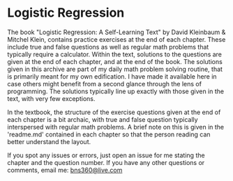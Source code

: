 # Logistic Regression

The book "Logistic Regression: A Self-Learning Text" by David Kleinbaum & Mitchel Klein, contains practice exercises at the end of each chapter. These include true and false questions as well as regular math problems that typically require a calculator. Within the text, solutions to the questions are given at the end of each chapter, and at the end of the book. The solutions given in this archive are part of my daily math problem solving routine, that is primarily meant for my own edification. I have made it available here in case others might benefit from a second glance through the lens of programming. The solutions typically line up exactly with those given in the text, with very few exceptions.

In the textbook, the structure of the exercise questions given at the end of each chapter is a bit archaic, with true and false question typically interspersed with regular math problems. A brief note on this is given in the 'readme.md' contained in each chapter so that the person reading can better understand the layout.

If you spot any issues or errors, just open an issue for me stating the chapter and the question number. If you have any other questions or comments, email me: bns360@live.com
